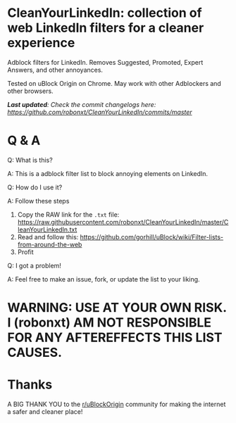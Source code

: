 # CleanYourLinkedIn: collection of web LinkedIn filters for a cleaner experience

Adblock filters for LinkedIn. Removes Suggested, Promoted, Expert Answers, and other annoyances.

Tested on uBlock Origin on Chrome. May work with other Adblockers and other browsers.

***Last updated**: Check the commit changelogs here: https://github.com/robonxt/CleanYourLinkedIn/commits/master*


# Q & A

Q: What is this?

A: This is a adblock filter list to block annoying elements on LinkedIn.

Q: How do I use it?

A: Follow these steps
1. Copy the RAW link for the `.txt` file: https://raw.githubusercontent.com/robonxt/CleanYourLinkedIn/master/CleanYourLinkedIn.txt
2. Read and follow this: https://github.com/gorhill/uBlock/wiki/Filter-lists-from-around-the-web
3. Profit

Q: I got a problem!

A: Feel free to make an issue, fork, or update the list to your liking.

# WARNING: USE AT YOUR OWN RISK. I (robonxt) AM NOT RESPONSIBLE FOR ANY AFTEREFFECTS THIS LIST CAUSES.

# Thanks
A BIG THANK YOU to the [r/uBlockOrigin](https://www.reddit.com/r/uBlockOrigin/) community for making the internet a safer and cleaner place!
